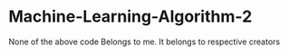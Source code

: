 # Machine-Learning-Algorithm-2
None of the above code Belongs to me. It belongs to respective creators 

